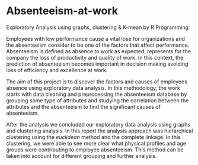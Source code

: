 # Absenteeism-at-work
Exploratory Analysis using graphs, clustering &amp; K-mean by R Programming

 Employees with low performance cause a vital lose for organizations and the absenteeism consider to be one of the factors that affect performance.
Absenteeism is defined as absence to work as expected, represents for the company the loss of productivity and quality of work. In this context, the prediction of absenteeism becomes important in decision making avoiding loss of efficiency and excellence at work.

 The aim of this project is to discover the factors and causes of employees absence using exploratory data analysis. 
In this methodology, the work starts with data cleaning and preprocessing the absenteeism database by grouping some type of attributes and studying the correlation between the attributes and the absenteeism to find the significant causes of absenteeism. 

 After the analysis we concluded our exploratory data analysis using graphs and clustering analysis. In this report the analysis approach was hierarchical clustering using the *euclidean* method and the complete linkage. In this clustering, we were able to see more clear what physical profiles and age groups were contributing to employee absenteeism. This method can be taken into account for different grouping and further analysis.
